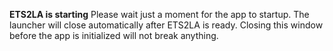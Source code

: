 **ETS2LA is starting**
Please wait just a moment for the app to startup. The launcher will close automatically after ETS2LA is ready. Closing this window before the app is initialized will not break anything.